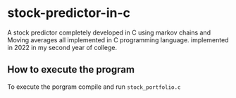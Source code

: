 # stock-predictor-in-c
A stock predictor completely developed in C using  markov chains and Moving averages all implemented in C programming language. implemented in 2022 in my second year of college.
## How to execute the program
To execute the porgram compile and run ```stock_portfolio.c```
